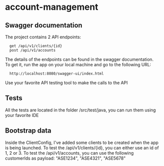 # account-management

## Swagger documentation

The project contains 2 API endpoints:

      get /api/v1/clients/{id}
      post /api/v1/accounts
      
The details of the endpoints can be found in the swagger documentation. To get it, run the app on your local machine and go to the following URL:

      http://localhost:8080/swagger-ui/index.html

Use your favorite API testing tool to make the calls to the API

## Tests

All the tests are located in the folder /src/test/java, you can run them using your favorite IDE

## Bootstrap data

Inside the ClientConfig, I've added some clients to be created when the app is being launched. To test the /api/v1/clients/{id}, you can either use an id of 1, 2 or 3. To test the /api/v1/accounts, you can use the following customerIds as payload: "ASE1234", "ASE4321", "ASE5678"
